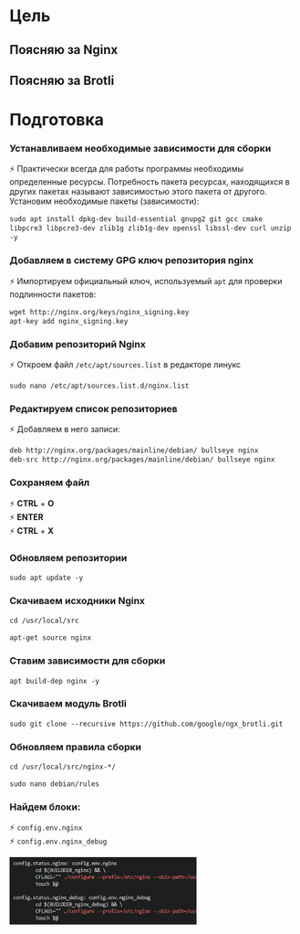 # Цель
## Поясняю за Nginx
## Поясняю за Brotli
# Подготовка

### Устанавливаем необходимые зависимости для сборки  
⚡ Практически всегда для работы программы необходимы определенные ресурсы. Потребность пакета ресурсах, находящихся в других пакетах называют зависимостью этого пакета от другого. Установим необходимые пакеты (зависимости):  
```
sudo apt install dpkg-dev build-essential gnupg2 git gcc cmake libpcre3 libpcre3-dev zlib1g zlib1g-dev openssl libssl-dev curl unzip -y
```
### Добавляем в систему GPG ключ репозитория nginx
⚡ Импортируем официальный ключ, используемый `apt` для проверки подлинности пакетов:
```
wget http://nginx.org/keys/nginx_signing.key
apt-key add nginx_signing.key
```
### Добавим репозиторий Nginx  
⚡ Откроем  файл `/etc/apt/sources.list` в редакторе линукс
```
sudo nano /etc/apt/sources.list.d/nginx.list
```
### Редактируем список репозиториев
⚡ Добавляем в него записи:
```
deb http://nginx.org/packages/mainline/debian/ bullseye nginx
deb-src http://nginx.org/packages/mainline/debian/ bullseye nginx
```
### Сохраняем файл
⚡ **CTRL** + **O**  
⚡ **ENTER**  
⚡ **CTRL** + **X**
### Обновляем репозитории
```
sudo apt update -y
```
### Скачиваем исходники Nginx
```
cd /usr/local/src
```

```
apt-get source nginx
```
### Ставим зависимости для сборки
```
apt build-dep nginx -y
```
### Скачиваем модуль Brotli
```
sudo git clone --recursive https://github.com/google/ngx_brotli.git
```
### Обновляем правила сборки
```
cd /usr/local/src/nginx-*/
```

```
sudo nano debian/rules
```
### Найдем блоки:
⚡ `config.env.nginx`  
⚡ `config.env.nginx_debug`  

<img src="https://github.com/Z0DEN/images/blob/14886a35b42aa868de8df230cd91770637c768f5/Nginx-installing/%D0%B1%D0%BB%D0%BE%D0%BA%D0%B8%20%D0%BA%D0%BE%D0%BD%D1%84%D0%B8%D0%B3%D0%B0.png" width="65%" height="65%"/>